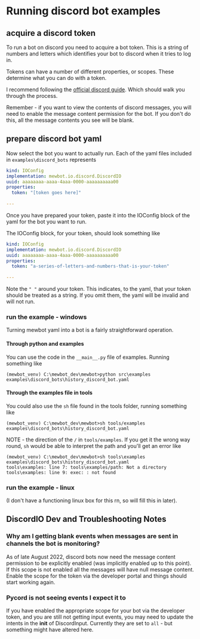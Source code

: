 <!--
SPDX-FileCopyrightText: 2021 - 2023 Mewbot Developers <mewbot@quicksilver.london>

SPDX-License-Identifier: CC-BY-4.0
-->

# Running discord bot examples

## acquire a discord token

To run a bot on discord you need to acquire a bot token.
This is a string of numbers and letters which identifies your bot to discord when it tries to log in.

Tokens can have a number of different properties, or scopes.
These determine what you can do with a token.

I recommend following the [official discord guide](https://discordgsm.com/guide/how-to-get-a-discord-bot-token).
Which should walk you through the process.

Remember - if you want to view the contents of discord messages, you will need to enable the message content permission for the bot.
If you don't do this, all the message contents you see will be blank.

## prepare discord bot yaml

Now select the bot you want to actually run.
Each of the yaml files included in `examples\discord_bots` represents 

```yaml
kind: IOConfig
implementation: mewbot.io.discord.DiscordIO
uuid: aaaaaaaa-aaaa-4aaa-0000-aaaaaaaaaa00
properties:
  token: "[token goes here]"
  
---
```

Once you have prepared your token, paste it into the IOConfig block of the yaml for the bot you want to run.

The IOConfig block, for your token, should look something like

```yaml
kind: IOConfig
implementation: mewbot.io.discord.DiscordIO
uuid: aaaaaaaa-aaaa-4aaa-0000-aaaaaaaaaa00
properties:
  token: "a-series-of-letters-and-numbers-that-is-your-token"
  
---
```

Note the ``" "`` around your token.
This indicates, to the yaml, that your token should be treated as a string.
If you omit them, the yaml will be invalid and will not run.

### run the example - windows

Turning mewbot yaml into a bot is a fairly straightforward operation.

#### Through python and examples

You can use the code in the `__main__.py` file of examples.
Running something like 

```shell
(mewbot_venv) C:\mewbot_dev\mewbot>python src\examples examples\discord_bots\history_discord_bot.yaml
```

#### Through the examples file in tools

You could also use the `sh` file found in the tools folder, running something like

```shell
(mewbot_venv) C:\mewbot_dev\mewbot>sh tools/examples examples\discord_bots\history_discord_bot.yaml
```

NOTE - the direction of the `/` in `tools/examples`.
If you get it the wrong way round, `sh` would be able to interpret the path and you'll get an error like

```shell
(mewbot_venv) C:\mewbot_dev\mewbot>sh tools\examples examples\discord_bots\history_discord_bot.yaml
tools\examples: line 7: tools\examples/path: Not a directory
tools\examples: line 9: exec: : not found
```

### run the example - linux

(I don't have a functioning linux box for this rn, so will fill this in later).

## DiscordIO Dev and Troubleshooting Notes

### Why am I getting blank events when messages are sent in channels the bot is monitoring?

As of late August 2022, discord bots now need the message content permission to be explicitly enabled (was implicitly enabled up to this point).
If this scope is not enabled all the messages will have null message content.
Enable the scope for the token via the developer portal and things should start working again.

### Pycord is not seeing events I expect it to

If you have enabled the appropriate scope for your bot via the developer token, and you are still not getting input events, you may need to update the intents in the __init__ of DiscordInput.
Currently they are set to `all` - but something might have altered here.

